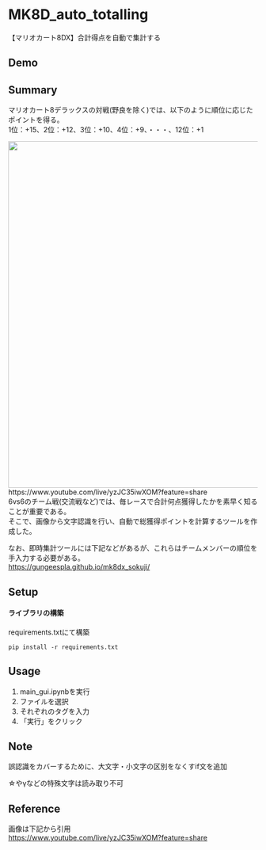 # MK8D_auto_totalling
【マリオカート8DX】合計得点を自動で集計する

## Demo


## Summary
マリオカート8デラックスの対戦(野良を除く)では、以下のように順位に応じたポイントを得る。<br>
1位：+15、2位：+12、3位：+10、4位：+9、・・・、12位：+1

<img src="data/screenshot.png" width="700">
https://www.youtube.com/live/yzJC35iwXOM?feature=share

<br>
6vs6のチーム戦(交流戦など)では、毎レースで合計何点獲得したかを素早く知ることが重要である。<br>
そこで、画像から文字認識を行い、自動で総獲得ポイントを計算するツールを作成した。

なお、即時集計ツールには下記などがあるが、これらはチームメンバーの順位を手入力する必要がある。<br>
https://gungeespla.github.io/mk8dx_sokuji/

## Setup
#### ライブラリの構築
requirements.txtにて構築
```
pip install -r requirements.txt
```

## Usage
1. main_gui.ipynbを実行
2. ファイルを選択
3. それぞれのタグを入力
4. 「実行」をクリック

## Note
誤認識をカバーするために、大文字・小文字の区別をなくすif文を追加

☆やγなどの特殊文字は読み取り不可

## Reference
画像は下記から引用<br>
https://www.youtube.com/live/yzJC35iwXOM?feature=share

